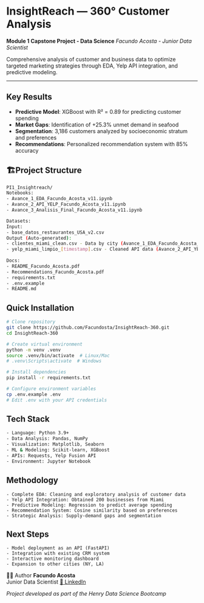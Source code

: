 # InsightReach — 360° Customer Analysis

**Module 1 Capstone Project - Data Science**
*Facundo Acosta - Junior Data Scientist*

Comprehensive analysis of customer and business data to optimize targeted marketing strategies through EDA, Yelp API integration, and predictive modeling.

---

## Key Results

- **Predictive Model**: XGBoost with R² = 0.89 for predicting customer spending
- **Market Gaps**: Identification of +25.3% unmet demand in seafood
- **Segmentation**: 3,186 customers analyzed by socioeconomic stratum and preferences
- **Recommendations**: Personalized recommendation system with 85% accuracy

## 🏗Project Structure
```bash
PI1_Insightreach/
Notebooks:
- Avance_1_EDA_Facundo_Acosta_v11.ipynb
- Avance_2_API_YELP_Facundo_Acosta_v11.ipynb
- Avance_3_Analisis_Final_Facundo_Acosta_v11.ipynb

Datasets:
Input:
- base_datos_restaurantes_USA_v2.csv
Output (Auto-generated):
- clientes_miami_clean.csv - Data by city (Avance_1_EDA_Facundo_Acosta_v11)
- yelp_miami_limpio_[timestamp].csv - Cleaned API data (Avance_2_API_YELP_Facundo_Acosta_v11)
  
Docs:
- README_Facundo_Acosta.pdf
- Recommendations_Facundo_Acosta.pdf
- requirements.txt
- .env.example
- README.md
```

## Quick Installation

```bash
# Clone repository
git clone https://github.com/Facundosta/InsightReach-360.git
cd InsightReach-360

# Create virtual environment
python -m venv .venv
source .venv/bin/activate  # Linux/Mac
# .venv\Scripts\activate  # Windows

# Install dependencies
pip install -r requirements.txt

# Configure environment variables
cp .env.example .env
# Edit .env with your API credentials
```

## Tech Stack
```bash
- Language: Python 3.9+
- Data Analysis: Pandas, NumPy
- Visualization: Matplotlib, Seaborn
- ML & Modeling: Scikit-learn, XGBoost
- APIs: Requests, Yelp Fusion API
- Environment: Jupyter Notebook
```

## Methodology
```
- Complete EDA: Cleaning and exploratory analysis of customer data
- Yelp API Integration: Obtained 200 businesses from Miami
- Predictive Modeling: Regression to predict average spending
- Recommendation System: Cosine similarity based on preferences
- Strategic Analysis: Supply-demand gaps and segmentation
```

## Next Steps
```
- Model deployment as an API (FastAPI)
- Integration with existing CRM system
- Interactive monitoring dashboard
- Expansion to other cities (NY, LA)
```

👨‍💻 Author
**Facundo Acosta**  
Junior Data Scientist 
[🔗 LinkedIn](https://www.linkedin.com/in/facundo-acosta-marketing/)  

*Project developed as part of the Henry Data Science Bootcamp*
